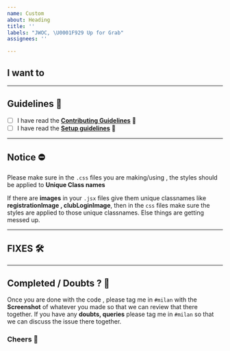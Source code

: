 ```yaml
---
name: Custom
about: Heading
title: ''
labels: "JWOC, \U0001F929 Up for Grab"
assignees: ''

---
```


## I want to <text here>
 
---
 
## Guidelines 🔐

- [ ] I have read the **[Contributing Guidelines](https://github.com/IAmTamal/Milan/blob/main/rules/Contributing.md)** 🔐
- [ ] I have read the **[Setup guidelines](https://github.com/IAmTamal/Milan/blob/main/rules/Setup.md)** 🔐
 
 ---

## Notice ⛔
Please make sure in the `.css` files you are making/using , the styles should be applied to **Unique Class names** 

If there are **images** in your `.jsx` files  give them unique classnames like **registrationImage , clubLoginImage**, then in the `css` files make sure the styles are applied to those unique classnames. Else things are getting messed up.

---

## FIXES 🛠
  
<content>
  
---
  
## Completed / Doubts ?  🚀
  
Once you are done with the code , please tag me in `#milan` with the **Screenshot** of whatever you made so that we can review that there together.
If you have any **doubts, queries** please tag me in `#milan` so that we can discuss the issue there together.
  
### Cheers 🥂
